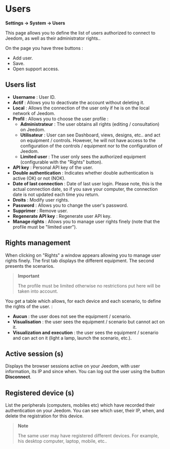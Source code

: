 # Users
**Settings → System → Users**

This page allows you to define the list of users authorized to connect to Jeedom, as well as their administrator rights..

On the page you have three buttons :

- Add user.
- Save.
- Open support access.

## Users list

- **Username** : User ID.
- **Actif** : Allows you to deactivate the account without deleting it.
- **Local** : Allows the connection of the user only if he is on the local network of Jeedom.
- **Profil** : Allows you to choose the user profile :
    - **Administrateur** : The user obtains all rights (editing / consultation) on Jeedom.
    - **Utilisateur** : User can see Dashboard, views, designs, etc.. and act on equipment / controls. However, he will not have access to the configuration of the controls / equipment nor to the configuration of Jeedom.
    - **Limited user** : The user only sees the authorized equipment (configurable with the &quot;Rights&quot; button).
- **API key** : Personal API key of the user.
- **Double authentication** : Indicates whether double authentication is active (OK) or not (NOK).
- **Date of last connection** : Date of last user login. Please note, this is the actual connection date, so if you save your computer, the connection date is not updated each time you return.
- **Droits** : Modify user rights.
- **Password** : Allows you to change the user&#39;s password.
- **Supprimer** : Remove user.
- **Regenerate API key** : Regenerate user API key.
- **Manage rights** : Allows you to manage user rights finely (note that the profile must be &quot;limited user&quot;).

## Rights management

When clicking on &quot;Rights&quot; a window appears allowing you to manage user rights finely. The first tab displays the different equipment. The second presents the scenarios.

> **Important**
>
> The profile must be limited otherwise no restrictions put here will be taken into account.

You get a table which allows, for each device and each scenario, to define the rights of the user. :
- **Aucun** : the user does not see the equipment / scenario.
- **Visualisation** : the user sees the equipment / scenario but cannot act on it.
- **Visualization and execution** : the user sees the equipment / scenario and can act on it (light a lamp, launch the scenario, etc.).

## Active session (s)

Displays the browser sessions active on your Jeedom, with user information, its IP and since when. You can log out the user using the button **Disconnect**.

## Registered device (s)

List the peripherals (computers, mobiles etc) which have recorded their authentication on your Jeedom.
You can see which user, their IP, when, and delete the registration for this device.

> **Note**
>
> The same user may have registered different devices. For example, his desktop computer, laptop, mobile, etc..







